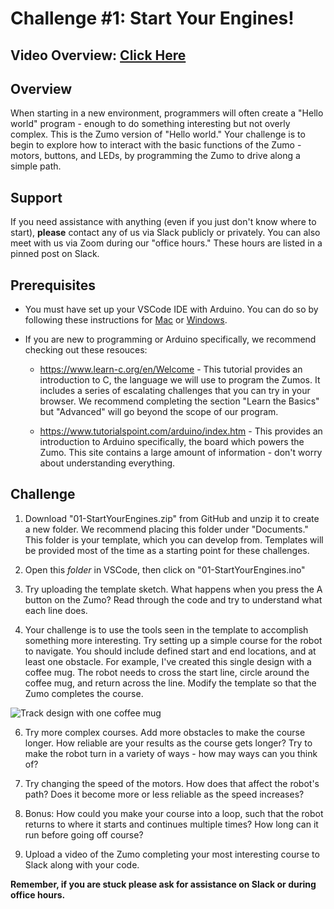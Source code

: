 # Challenge #1: Start Your Engines!

## Video Overview: [Click Here](https://drive.google.com/file/d/1Evu7U215m0wUzJYeq3J1V9MMWFgMboXY/view?usp=sharing)

## Overview

When starting in a new environment, programmers will often create a "Hello world" program - enough to do something interesting but not overly complex. This is the Zumo version of "Hello world." Your challenge is to begin to explore how to interact with the basic functions of the Zumo - motors, buttons, and LEDs, by programming the Zumo to drive along a simple path.

## Support

If you need assistance with anything (even if you just don't know where to start), **please** contact any of us via Slack publicly or privately. You can also meet with us via Zoom during our "office hours." These hours are listed in a pinned post on Slack.

## Prerequisites

* You must have set up your VSCode IDE with Arduino. You can do so by following these instructions for [Mac](https://docs.google.com/presentation/d/1cyeOuGeWGI4tj6PQgyC6Zz0o6Nv5z3nh0UwPVeGp7-I/edit?usp=sharing) or [Windows](https://docs.google.com/presentation/d/1y6T2atl-b8Y2t-8qAfPKwe7EO9_AVQGZKfdK217bZew/edit?usp=sharing).

* If you are new to programming or Arduino specifically, we recommend checking out these resouces:

    * https://www.learn-c.org/en/Welcome - This tutorial provides an introduction to C, the language we will use to program the Zumos. It includes a series of escalating challenges that you can try in your browser. We recommend completing the section "Learn the Basics" but "Advanced" will go beyond the scope of our program.

    * https://www.tutorialspoint.com/arduino/index.htm - This provides an introduction to Arduino specifically, the board which powers the Zumo. This site contains a large amount of information - don't worry about understanding everything.

## Challenge

1. Download "01-StartYourEngines.zip" from GitHub and unzip it to create a new folder. We recommend placing this folder under "Documents." This folder is your template, which you can develop from. Templates will be provided most of the time as a starting point for these challenges.

2. Open this *folder* in VSCode, then click on "01-StartYourEngines.ino"

3. Try uploading the template sketch. What happens when you press the A button on the Zumo? Read through the code and try to understand what each line does.

4. Your challenge is to use the tools seen in the template to accomplish something more interesting. Try setting up a simple course for the robot to navigate. You should include defined start and end locations, and at least one obstacle. For example, I've created this single design with a coffee mug. The robot needs to cross the start line, circle around the coffee mug, and return across the line. Modify the template so that the Zumo completes the course.

![Track design with one coffee mug](https://raw.githubusercontent.com/Mechanical-Advantage/Training2020/master/resources/01-simplecourse.jpg)

6. Try more complex courses. Add more obstacles to make the course longer. How reliable are your results as the course gets longer? Try to make the robot turn in a variety of ways - how may ways can you think of?

7. Try changing the speed of the motors. How does that affect the robot's path? Does it become more or less reliable as the speed increases?

8. Bonus: How could you make your course into a loop, such that the robot returns to where it starts and continues multiple times? How long can it run before going off course?

9. Upload a video of the Zumo completing your most interesting course to Slack along with your code.

**Remember, if you are stuck please ask for assistance on Slack or during office hours.**